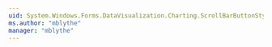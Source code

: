 ```yaml
---
uid: System.Windows.Forms.DataVisualization.Charting.ScrollBarButtonStyles
ms.author: "mblythe"
manager: "mblythe"
---
```

